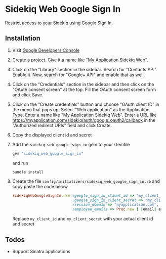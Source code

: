 # Sidekiq Web Google Sign In

Restrict access to your Sidekiq using Google Sign In.

## Installation

1. Visit [Google Developers Console](console.developers.google.com)

2. Create a project. Give it a name like "My Application Sidekiq Web".

3. Click on the "Library" section in the sidebar. Search for "Contacts API". Enable it. Now, search for "Google+ API" and enable that as well.

4. Click on the "Credentials" section in the sidebar and then click on the "OAuth consent screen" at the top. Fill the OAuth consent screen form and click Save.

5. Click on the "Create credentials" button and choose "OAuth client ID" in the menu that pops up. Select "Web application" as the Application Type. Enter a name like "My Application Sidekiq Web". Enter a URL like https://myapplication.com/sidekiq/auth/google_oauth2/callback in the "Authorized redirect URIs" field and click Create.

6. Copy the displayed client id and secret

7. Add the `sidekiq_web_google_sign_in` gem to your Gemfile

   ```ruby
   gem "sidekiq_web_google_sign_in"
   ```

   and run

   ```
   bundle install
   ```

8. Create the file `config/initializers/sidekiq_web_google_sign_in.rb` and copy paste the code below

   ```ruby
   SidekiqWebGoogleSignIn.use :google_sign_in_client_id => "my_client_id",
                              :google_sign_in_client_secret => "my_client_secret",
                              :session_domain => "myapplication.com",
                              :employee_emails => Proc.new { |email| email.end_with?("@myapplication.com") }
   ```

   Replace `my_client_id` and `my_client_secret` with your actual client id and secret

## Todos

- Support Sinatra applications